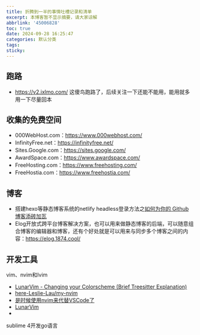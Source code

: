 ```yaml
---
title: 折腾到一半的事情吐槽记录和清单
excerpt: 本博客暂不显示摘要，请大家谅解
abbrlink: '45006828'
toc: true
date: 2024-09-28 16:25:47
categories: 默认分类
tags:
sticky:
---
```


## 跑路

- https://v2.ixlmo.com/  这傻鸟跑路了，后续关注一下还能不能用，能用就多用一下尽量回本





## 收集的免费空间

- 000WebHost.com：https://www.000webhost.com/
- InfinityFree.net：https://infinityfree.net/
- Sites.Google.com：https://sites.google.com/
- AwardSpace.com：https://www.awardspace.com/
- FreeHosting.com：https://www.freehosting.com/
- FreeHostia.com：https://www.freehostia.com/


## 博客

- 搭建hexo等静态博客系统的netlify headless登录方法之[如何为你的 Github 博客添砖加瓦](https://cloud.tencent.com/developer/article/1607002?areaSource=102001.3&traceId=ppt_zCcpxfH_FAJQkd_jk)
- Elog开放式跨平台博客解决方案，也可以用来做静态博客的后端，可以随意组合博客的编辑器和博客，还有个好处就是可以用来与同步多个博客之间的内容：https://elog.1874.cool/

## 开发工具

vim、nvim和lvim

- [LunarVim - Changing your Colorscheme (Brief Treesitter Explanation)](https://www.youtube.com/watch?app=desktop&si=yJIZFbpDdPnnGZIh&embeds_referring_euri=https%3A%2F%2Fwww.lunarvim.org%2F&source_ve_path=MzY4NDIsMTM5MTE3LDI4NjY0LDE2NDUwNg&feature=emb_share&v=OOr1qM17Lds)
- [here-Leslie-Lau/my-nvim](https://github.com/here-Leslie-Lau/my-nvim)
- [是时候使用nvim来代替VSCode了](https://juejin.cn/post/7082662579147341831)
- [LunarVim](https://www.lunarvim.org/zh-Hans/)
- []()


sublime 4开发go语言